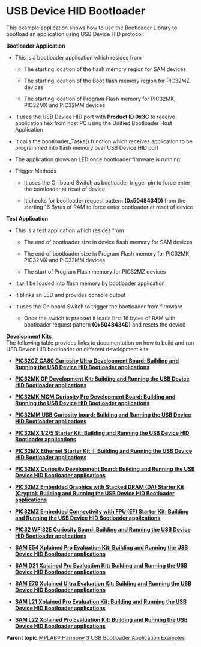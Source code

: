 # USB Device HID Bootloader

This example application shows how to use the Bootloader Library to bootload an application using USB Device HID protocol.

**Bootloader Application**

-   This is a bootloader application which resides from

    -   The starting location of the flash memory region for SAM devices

    -   The starting location of the Boot flash memory region for PIC32MZ devices

    -   The starting location of Program Flash memory for PIC32MK, PIC32MX and PIC32MM devices

-   It uses the USB Device HID port with **Product ID 0x3C** to receive application hex from host PC using the Unified Bootloader Host Application

-   It calls the bootloader\_Tasks\(\) function which receives application to be programmed into flash memory over USB Device HID port

-   The application glows an LED once bootloader firmware is running

-   Trigger Methods

    -   It uses the On board Switch as bootloader trigger pin to force enter the bootloader at reset of device

    -   It checks for bootloader request pattern **\(0x5048434D\)** from the starting 16 Bytes of RAM to force enter bootloader at reset of device


**Test Application**

-   This is a test application which resides from

    -   The end of bootloader size in device flash memory for SAM devices

    -   The end of bootloader size in Program Flash memory for PIC32MK, PIC32MX and PIC32MM devices

    -   The start of Program Flash memory for PIC32MZ devices

-   It will be loaded into flash memory by bootloader application

-   It blinks an LED and provides console output

-   It uses the On board Switch to trigger the bootloader from firmware

    -   Once the switch is pressed it loads first 16 bytes of RAM with bootloader request pattern **\(0x5048434D\)** and resets the device


**Development Kits**<br />The following table provides links to documentation on how to build and run USB Device HID bootloader on different development kits

-   **[PIC32CZ CA80 Curiosity Ultra Development Board: Building and Running the USB Device HID Bootloader applications](../../docs/GUID-139C9762-577C-4E00-A852-E4755092BD2E.md)**  

-   **[PIC32MK GP Development Kit: Building and Running the USB Device HID Bootloader applications](../../docs/GUID-C361E7A0-169F-44C7-AC98-03F085974614.md)**  

-   **[PIC32MK MCM Curiosity Pro Development Board: Building and Running the USB Device HID Bootloader applications](../../docs/GUID-E725FA38-5CEF-4B63-89B2-53D90A890B18.md)**  

-   **[PIC32MM USB Curiosity board: Building and Running the USB Device HID Bootloader applications](../../docs/GUID-C2ACC4F2-F7CF-435B-B77E-90770380C3C5.md)**  

-   **[PIC32MX 1/2/5 Starter Kit: Building and Running the USB Device HID Bootloader applications](../../docs/GUID-4B857253-9123-403D-8615-2A172977DF2B.md)**  

-   **[PIC32MX Ethernet Starter Kit II: Building and Running the USB Device HID Bootloader applications](../../docs/GUID-E75B38E3-4334-4AD2-940E-713DFCAB99F6.md)**  

-   **[PIC32MX Curiosity Development Board: Building and Running the USB Device HID Bootloader applications](../../docs/GUID-119B1367-2151-4B8A-884D-98CA7454DBC2.md)**  

-   **[PIC32MZ Embedded Graphics with Stacked DRAM \(DA\) Starter Kit \(Crypto\): Building and Running the USB Device HID Bootloader applications](../../docs/GUID-8745083A-0372-485C-B511-0355F1EB7A6B.md)**  

-   **[PIC32MZ Embedded Connectivity with FPU \(EF\) Starter Kit: Building and Running the USB Device HID Bootloader applications](../../docs/GUID-4A60C8CA-FD44-4D91-8CCB-4BB781EB6CDE.md)**  

-   **[PIC32 WFI32E Curiosity Board: Building and Running the USB Device HID Bootloader applications](../../docs/GUID-F402AC96-4DE5-4D2D-9EEF-BBE41A6C8CB5.md)**  

-   **[SAM E54 Xplained Pro Evaluation Kit: Building and Running the USB Device HID Bootloader applications](../../docs/GUID-D3D17DD6-A6EA-44E0-A321-4A2C67BF4178.md)**  

-   **[SAM D21 Xplained Pro Evaluation Kit: Building and Running the USB Device HID Bootloader applications](../../docs/GUID-AF69345E-DDC3-4229-81D9-5EAB6E85FBC0.md)**  

-   **[SAM E70 Xplained Ultra Evaluation Kit: Building and Running the USB Device HID Bootloader applications](../../docs/GUID-4BEB4531-E648-45F6-AFCA-282B173F30D7.md)**  

-   **[SAM L21 Xplained Pro Evaluation Kit: Building and Running the USB Device HID Bootloader applications](../../docs/GUID-18111BBE-E08C-4F69-A207-C25CDCD55EF9.md)**  

-   **[SAM L22 Xplained Pro Evaluation Kit: Building and Running the USB Device HID Bootloader applications](../../docs/GUID-4BF7C4BA-A72F-4C5F-9A5B-BA2763D24CC0.md)**  


**Parent topic:**[MPLAB® Harmony 3 USB Bootloader Application Examples](../../docs/GUID-D9259E38-FF3C-4110-9A8C-4A2CAA74A6D1.md)


